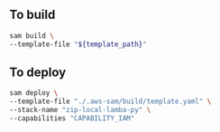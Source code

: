 ## To build
```sh
sam build \
--template-file "${template_path}"
```
## To deploy
```sh
sam deploy \
--template-file "./.aws-sam/build/template.yaml" \
--stack-name "zip-local-lamba-py" \
--capabilities "CAPABILITY_IAM"
```